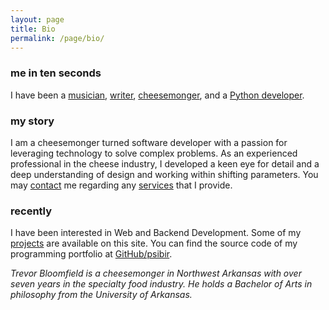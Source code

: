 ```yaml
---
layout: page
title: Bio
permalink: /page/bio/
---
```


### me in ten seconds

I have been a [musician](https://nauxt.bandcamp.com), [writer](https://philpeople.org/profiles/trevor-bloomfield/publications), [cheesemonger](https://psibir.github.io/page/cheesemonger/), and a [Python developer](https://psibir.github.io/page/projects/).

### my story ###

I am a cheesemonger turned software developer with a passion for leveraging technology to solve complex problems. As an experienced professional in the cheese industry, I developed a keen eye for detail and a deep understanding of design and working within shifting parameters. You may [contact](https://psibir.github.io/page/contact/) me regarding any [services](https://psibir.github.io/page/services/) that I provide.

### recently ###

I have been interested in Web and Backend Development. Some of my [projects](https://psibir.github.io/page/projects/) are available on this site. You can find the source code of my programming portfolio at [GitHub/psibir](https://github.com/psibir).

*Trevor Bloomfield is a cheesemonger in Northwest Arkansas with over seven years in the specialty food industry. He holds a Bachelor of Arts in philosophy from the University of Arkansas.*

